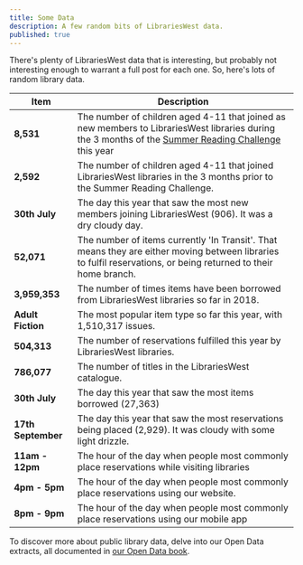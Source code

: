 ```yaml
---
title: Some Data
description: A few random bits of LibrariesWest data.
published: true
---
```


There's plenty of LibrariesWest data that is interesting, but probably not interesting enough to warrant a full post for each one. So, here's lots of random library data.

| Item  | Description |
| ----- | ----------- |
| **8,531** | The number of children aged 4-11 that joined as new members to LibrariesWest libraries during the 3 months of the [Summer Reading Challenge](https://readingagency.org.uk/children/quick-guides/summer-reading-challenge/) this year |
| **2,592** | The number of children aged 4-11 that joined LibrariesWest libraries in the 3 months prior to the Summer Reading Challenge. |
| **30th July** | The day this year that saw the most new members joining LibrariesWest (906). It was a dry cloudy day. |
| **52,071** | The number of items currently 'In Transit'. That means they are either moving between libraries to fulfil reservations, or being returned to their home branch. |
| **3,959,353** | The number of times items have been borrowed from LibrariesWest libraries so far in 2018. |
| **Adult Fiction** | The most popular item type so far this year, with 1,510,317 issues. |
| **504,313** | The number of reservations fulfilled this year by LibrariesWest libraries. |
| **786,077** | The number of titles in the LibrariesWest catalogue. |
| **30th July** | The day this year that saw the most items borrowed (27,363) |
| **17th September** | The day this year that saw the most reservations being placed (2,929). It was cloudy with some light drizzle. |
| **11am - 12pm** | The hour of the day when people most commonly place reservations while visiting libraries |
| **4pm - 5pm** | The hour of the day when people most commonly place reservations using our website. |
| **8pm - 9pm** | The hour of the day when people most commonly place reservations using our mobile app |

To discover more about public library data, delve into our Open Data extracts, all documented in [our Open Data book](https://librarieswest.gitbook.io/librarieswest-open-data).